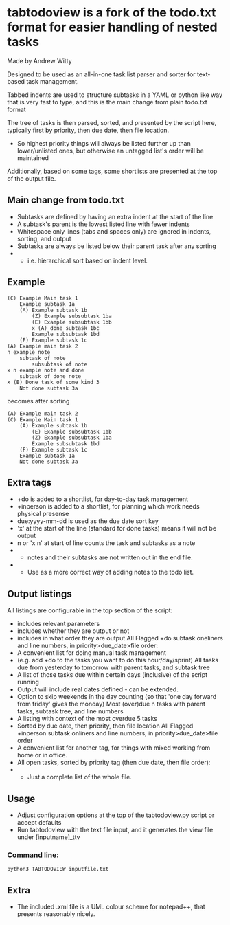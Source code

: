 # tabtodoview is a fork of the todo.txt format for easier handling of nested tasks
Made by Andrew Witty

Designed to be used as an all-in-one task list parser and sorter for text-based task management.

Tabbed indents are used to structure subtasks in a YAML or python like way that is very fast to type, and this is the main change from plain todo.txt format

The tree of tasks is then parsed, sorted, and presented by the script here, typically first by priority, then due date, then file location.
- So highest priority things will always be listed further up than lower/unlisted ones, but otherwise an untagged list's order will be maintained

Additionally, based on some tags, some shortlists are presented at the top of the output file.


## Main change from todo.txt
- Subtasks are defined by having an extra indent at the start of the line
- A subtask's parent is the lowest listed line with fewer indents
- Whitespace only lines (tabs and spaces only) are ignored in indents, sorting, and output
- Subtasks are always be listed below their parent task after any sorting
- - i.e. hierarchical sort based on indent level.

## Example

    (C) Example Main task 1
    	Example subtask 1a
    	(A) Example subtask 1b
    		(Z) Example subsubtask 1ba
    		(E) Example subsubtask 1bb
			x (A) done subtask 1bc
    		Example subsubtask 1bd
    	(F) Example subtask 1c
    (A) Example main task 2
    n example note
        subtask of note
            subsubtask of note
    x n example note and done
        subtask of done note
    x (B) Done task of some kind 3
        Not done subtask 3a

becomes after sorting

    (A) Example main task 2
    (C) Example Main task 1
    	(A) Example subtask 1b
    		(E) Example subsubtask 1bb
    		(Z) Example subsubtask 1ba
    		Example subsubtask 1bd
    	(F) Example subtask 1c
        Example subtask 1a
        Not done subtask 3a


## Extra tags
- +do is added to a shortlist, for day-to-day task management
- +inperson is added to a shortlist, for planning which work needs physical presense
- due:yyyy-mm-dd is used as the due date sort key
- 'x' at the start of the line (standard for done tasks) means it will not be output
- n or 'x n' at start of line counts the task and subtasks as a note
- - notes and their subtasks are not written out in the end file.
- - Use as a more correct way of adding notes to the todo list.

## Output listings
All listings are configurable in the top section of the script:
- includes relevant parameters
- includes whether they are output or not
- includes in what order they are output
All Flagged +do subtask oneliners and line numbers, in priority>due_date>file order:
 - A convenient list for doing manual task management 
 - (e.g. add +do to the tasks you want to do this hour/day/sprint)
All tasks due from yesterday to tomorrow with parent tasks, and subtask tree
- A list of those tasks due within certain days (inclusive) of the script running
- Output will include real dates defined - can be extended.
- Option to skip weekends in the day counting (so that 'one day forward from friday' gives the monday)
Most (over)due n tasks with parent tasks, subtask tree, and line numbers
- A listing with context of the most overdue 5 tasks
- Sorted by due date, then priority, then file location
All Flagged +inperson subtask onliners and line numbers, in priority>due_date>file order
- A convenient list for another tag, for things with mixed working from home or in office.
- All open tasks, sorted by priority tag (then due date, then file order):
- - Just a complete list of the whole file.

## Usage
- Adjust configuration options at the top of the tabtodoview.py script or accept defaults
- Run tabtodoview with the text file input, and it generates the view file under [inputname]_ttv

### Command line:

    python3 TABTODOVIEW inputfile.txt
	
## Extra
- The included .xml file is a UML colour scheme for notepad++, that presents reasonably nicely.

